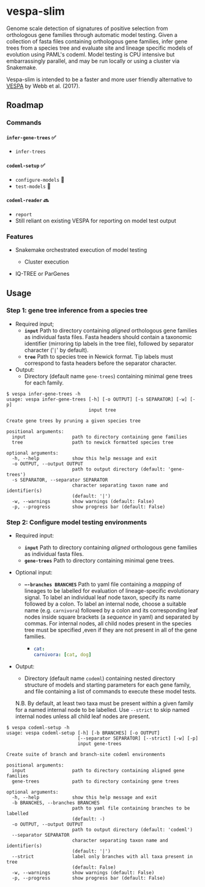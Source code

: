 # vespa-slim

Genome scale detection of signatures of positive selection from orthologous gene families through automatic model testing. Given a collection of fasta files containing orthologous gene families, infer gene trees from a species tree and evaluate site and lineage specific models of evolution using PAML's codeml. Model testing is CPU intensive but embarrassingly parallel, and may be run locally or using a cluster via Snakemake. 

Vespa-slim is intended to be a faster and more user friendly alternative to [VESPA](https://peerj.com/articles/cs-118/) by Webb et al. (2017). 



## Roadmap

### Commands

#### `infer-gene-trees` ✅

- `infer-trees`

#### `codeml-setup` ✅ 

- `configure-models` 🧵
- `test-models` 🐍

#### `codeml-reader` 🔜 

- `report`
- Still reliant on existing VESPA for reporting on model test output




### Features

- Snakemake orchestrated execution of model testing

  - Cluster execution
- IQ-TREE or ParGenes

  

## Usage

### Step 1: gene tree inference from a species tree

- Required input;
  - **`input`** Path to directory containing *aligned* orthologous gene families as individual fasta files. Fasta headers should contain a taxonomic identifier (mirroring tip labels in the tree file), followed by separator character ('`|`' by default).
  - **`tree`** Path to species tree in Newick format. Tip labels must correspond to fasta headers before the separator character.
- Output:
  - Directory (default name `gene-trees`) containing minimal gene trees for each family.

```
$ vespa infer-gene-trees -h
usage: vespa infer-gene-trees [-h] [-o OUTPUT] [-s SEPARATOR] [-w] [-p]
                              input tree

Create gene trees by pruning a given species tree

positional arguments:
  input                 path to directory containing gene families
  tree                  path to newick formatted species tree

optional arguments:
  -h, --help            show this help message and exit
  -o OUTPUT, --output OUTPUT
                        path to output directory (default: 'gene-trees')
  -s SEPARATOR, --separator SEPARATOR
                        character separating taxon name and identifier(s)
                        (default: '|')
  -w, --warnings        show warnings (default: False)
  -p, --progress        show progress bar (default: False)
```



### Step 2: Configure model testing environments

- Required input:

  - **`input`** Path to directory containing *aligned* orthologous gene families as individual fasta files.
  - **`gene-trees`** Path to directory containing minimal gene trees.

- Optional input:

  - **`—-branches BRANCHES`**  Path to yaml file containing a *mapping* of lineages to be labelled for evaluation of lineage-specific evolutionary signal. To label an individual leaf node taxon, specify its name followed by a colon. To label an internal node, choose a suitable name (e.g. `carnivora`) followed by a colon and its corresponding leaf nodes inside square brackets (a *sequence* in yaml) and separated by commas. For internal nodes, all child nodes present in the species tree must be specified ,even if they are not present in all of the gene families.

    - ```yaml
      cat:
      carnivora: [cat, dog]
      ```

- Output:

  - Directory (default name `codeml`) containing nested directory structure of models and starting parameters for each gene family, and file containing a list of commands to execute these model tests.

  

  N.B. By default, at least two taxa must be present within a given family for a named internal node to be labelled. Use `--strict` to skip named internal nodes unless all child leaf nodes are present. 

```
$ vespa codeml-setup -h
usage: vespa codeml-setup [-h] [-b BRANCHES] [-o OUTPUT]
                          [--separator SEPARATOR] [--strict] [-w] [-p]
                          input gene-trees

Create suite of branch and branch-site codeml environments

positional arguments:
  input                 path to directory containing aligned gene families
  gene-trees            path to directory containing gene trees

optional arguments:
  -h, --help            show this help message and exit
  -b BRANCHES, --branches BRANCHES
                        path to yaml file containing branches to be labelled
                        (default: -)
  -o OUTPUT, --output OUTPUT
                        path to output directory (default: 'codeml')
  --separator SEPARATOR
                        character separating taxon name and identifier(s)
                        (default: '|')
  --strict              label only branches with all taxa present in tree
                        (default: False)
  -w, --warnings        show warnings (default: False)
  -p, --progress        show progress bar (default: False)
```
